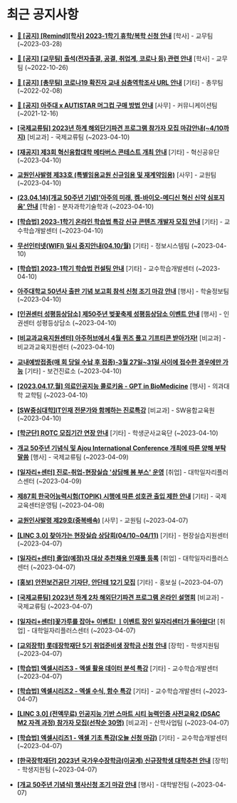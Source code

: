 # 최근 공지사항

* **[📌 [공지] [Remind][학사] 2023-1학기 휴학/복학 신청 안내](http://ajou.ac.kr/kr/ajou/notice.do?mode=view&amp;articleNo=212711&amp;article.offset=0&amp;articleLimit=30)**
 [학사] - 교무팀 (~2023-03-28)

* **[📌 [공지] [교무팀] 출석(전자출결, 공결, 취업계, 코로나 등) 관련 안내](http://ajou.ac.kr/kr/ajou/notice.do?mode=view&amp;articleNo=205552&amp;article.offset=0&amp;articleLimit=30)**
 [학사] - 교무팀 (~2022-10-26)

* **[📌 [공지] [총무팀] 코로나19 확진자 교내 심층역학조사 URL 안내](http://ajou.ac.kr/kr/ajou/notice.do?mode=view&amp;articleNo=180493&amp;article.offset=0&amp;articleLimit=30)**
 [기타] - 총무팀 (~2022-02-08)

* **[📌 [공지] 아주대 x AUTISTAR 머그컵 구매 방법 안내](http://ajou.ac.kr/kr/ajou/notice.do?mode=view&amp;articleNo=147976&amp;article.offset=0&amp;articleLimit=30)**
 [사무] - 커뮤니케이션팀 (~2021-12-16)

* **[[국제교류팀] 2023년 하계 해외단기파견 프로그램 참가자 모집 마감안내(~4/10까지)](http://ajou.ac.kr/kr/ajou/notice.do?mode=view&amp;articleNo=213279&amp;article.offset=0&amp;articleLimit=30)**
 [비교과] - 국제교류팀 (~2023-04-10)

* **[[재공지] 제3회 혁신융합대학 메타버스 콘테스트 개최 안내](http://ajou.ac.kr/kr/ajou/notice.do?mode=view&amp;articleNo=213278&amp;article.offset=0&amp;articleLimit=30)**
 [기타] - 혁신공유단 (~2023-04-10)

* **[교원인사발령 제33호 (특별임용교원 신규임용 및 재계약임용)](http://ajou.ac.kr/kr/ajou/notice.do?mode=view&amp;articleNo=213274&amp;article.offset=0&amp;articleLimit=30)**
 [사무] - 교원팀 (~2023-04-10)

* **[(23.04.14)[개교 50주년 기념]&#x27;아주의 미래, 켐-바이오-메디신 혁신 신약 심포지움&#x27; 안내](http://ajou.ac.kr/kr/ajou/notice.do?mode=view&amp;articleNo=213272&amp;article.offset=0&amp;articleLimit=30)**
 [학술] - 분자과학기술학과 (~2023-04-10)

* **[[학습법] 2023-1학기 온라인 학습법 특강 신규 콘텐츠 개발자 모집 안내](http://ajou.ac.kr/kr/ajou/notice.do?mode=view&amp;articleNo=213268&amp;article.offset=0&amp;articleLimit=30)**
 [기타] - 교수학습개발센터 (~2023-04-10)

* **[무선인터넷(WIFI) 일시 중지안내(04.10/월)](http://ajou.ac.kr/kr/ajou/notice.do?mode=view&amp;articleNo=213267&amp;article.offset=0&amp;articleLimit=30)**
 [기타] - 정보시스템팀 (~2023-04-10)

* **[[학습법] 2023-1학기 학습법 컨설팅 안내](http://ajou.ac.kr/kr/ajou/notice.do?mode=view&amp;articleNo=213265&amp;article.offset=0&amp;articleLimit=30)**
 [기타] - 교수학습개발센터 (~2023-04-10)

* **[아주대학교 50년사 출판 기념 보고회 참석 신청 조기 마감 안내](http://ajou.ac.kr/kr/ajou/notice.do?mode=view&amp;articleNo=213261&amp;article.offset=0&amp;articleLimit=30)**
 [행사] - 학술정보팀 (~2023-04-10)

* **[[인권센터 성평등상담소] 제50주년 벚꽃축제 성평등상담소 이벤트 안내](http://ajou.ac.kr/kr/ajou/notice.do?mode=view&amp;articleNo=213254&amp;article.offset=0&amp;articleLimit=30)**
 [행사] - 인권센터 성평등상담소 (~2023-04-10)

* **[[비교과교육지원센터] 아주허브에서 4월 퀴즈 풀고 기프티콘 받아가자!](http://ajou.ac.kr/kr/ajou/notice.do?mode=view&amp;articleNo=213248&amp;article.offset=0&amp;articleLimit=30)**
 [비교과] - 비교과교육지원센터 (~2023-04-10)

* **[교내예방접종(매 회 당일 수납 후 접종)-3월 27일~31일 사이에 접수한 경우에만 가능](http://ajou.ac.kr/kr/ajou/notice.do?mode=view&amp;articleNo=213240&amp;article.offset=0&amp;articleLimit=30)**
 [기타] - 보건진료소 (~2023-04-10)

* **[[2023.04.17.월] 의료인공지능 콜로키움 - GPT in BioMedicine](http://ajou.ac.kr/kr/ajou/notice.do?mode=view&amp;articleNo=213237&amp;article.offset=0&amp;articleLimit=30)**
 [행사] - 의과대학 교학팀 (~2023-04-10)

* **[[SW중심대학]IT인재 전문가와 함께하는 진로특강](http://ajou.ac.kr/kr/ajou/notice.do?mode=view&amp;articleNo=213230&amp;article.offset=0&amp;articleLimit=30)**
 [비교과] - SW융합교육원 (~2023-04-10)

* **[[학군단] ROTC 모집기간 연장 안내](http://ajou.ac.kr/kr/ajou/notice.do?mode=view&amp;articleNo=213226&amp;article.offset=0&amp;articleLimit=30)**
 [기타] - 학생군사교육단 (~2023-04-10)

* **[개교 50주년 기념식 및 Ajou International Conference 개최에 따른 양해 부탁 말씀](http://ajou.ac.kr/kr/ajou/notice.do?mode=view&amp;articleNo=213224&amp;article.offset=0&amp;articleLimit=30)**
 [행사] - 국제교류팀 (~2023-04-09)

* **[[일자리+센터] 진로-취업-현장실습 &#x27;상담해 봄 부스&#x27; 운영](http://ajou.ac.kr/kr/ajou/notice.do?mode=view&amp;articleNo=213223&amp;article.offset=0&amp;articleLimit=30)**
 [취업] - 대학일자리플러스센터 (~2023-04-09)

* **[제87회 한국어능력시험(TOPIK) 시행에 따른 성호관 출입 제한 안내](http://ajou.ac.kr/kr/ajou/notice.do?mode=view&amp;articleNo=213217&amp;article.offset=0&amp;articleLimit=30)**
 [기타] - 국제교육센터운영팀 (~2023-04-08)

* **[교원인사발령 제29호(중복배속)](http://ajou.ac.kr/kr/ajou/notice.do?mode=view&amp;articleNo=213214&amp;article.offset=0&amp;articleLimit=30)**
 [사무] - 교원팀 (~2023-04-07)

* **[[LINC 3.0] 찾아가는 현장실습 상담회(04/10~04/11)](http://ajou.ac.kr/kr/ajou/notice.do?mode=view&amp;articleNo=213212&amp;article.offset=0&amp;articleLimit=30)**
 [기타] - 현장실습지원센터 (~2023-04-07)

* **[[일자리+센터] 졸업(예정)자 대상 추천채용 인재풀 등록](http://ajou.ac.kr/kr/ajou/notice.do?mode=view&amp;articleNo=213207&amp;article.offset=0&amp;articleLimit=30)**
 [취업] - 대학일자리플러스센터 (~2023-04-07)

* **[[홍보] 안전보건공단 기자단, 안단테 12기 모집](http://ajou.ac.kr/kr/ajou/notice.do?mode=view&amp;articleNo=213201&amp;article.offset=0&amp;articleLimit=30)**
 [기타] - 홍보실 (~2023-04-07)

* **[[국제교류팀] 2023년 하계 2차 해외단기파견 프로그램 온라인 설명회](http://ajou.ac.kr/kr/ajou/notice.do?mode=view&amp;articleNo=213197&amp;article.offset=0&amp;articleLimit=30)**
 [비교과] - 국제교류팀 (~2023-04-07)

* **[[일자리+센터]꽃가루를 잡아+ 이벤트! ㅣ이벤트 장인 일자리센터가 돌아왔다!](http://ajou.ac.kr/kr/ajou/notice.do?mode=view&amp;articleNo=213192&amp;article.offset=0&amp;articleLimit=30)**
 [취업] - 대학일자리플러스센터 (~2023-04-07)

* **[[교외장학] 롯데장학재단 5기 취업준비생 장학금 신청 안내](http://ajou.ac.kr/kr/ajou/notice.do?mode=view&amp;articleNo=213188&amp;article.offset=0&amp;articleLimit=30)**
 [장학] - 학생지원팀 (~2023-04-07)

* **[[학습법] 엑셀시리즈3 - 엑셀 활용 데이터 분석 특강](http://ajou.ac.kr/kr/ajou/notice.do?mode=view&amp;articleNo=213179&amp;article.offset=0&amp;articleLimit=30)**
 [기타] - 교수학습개발센터 (~2023-04-07)

* **[[학습법] 엑셀시리즈2 - 엑셀 수식, 함수 특강](http://ajou.ac.kr/kr/ajou/notice.do?mode=view&amp;articleNo=213178&amp;article.offset=0&amp;articleLimit=30)**
 [기타] - 교수학습개발센터 (~2023-04-07)

* **[[LINC 3.0] (전액무료) 인공지능 기반 스마트 시티 능력인증 사전교육2 (DSAC M2 자격 과정) 참가자 모집(선착순 30명)](http://ajou.ac.kr/kr/ajou/notice.do?mode=view&amp;articleNo=213177&amp;article.offset=0&amp;articleLimit=30)**
 [비교과] - 산학사업팀 (~2023-04-07)

* **[[학습법] 엑셀시리즈1 - 엑셀 기초 특강(오늘 신청 마감)](http://ajou.ac.kr/kr/ajou/notice.do?mode=view&amp;articleNo=213176&amp;article.offset=0&amp;articleLimit=30)**
 [기타] - 교수학습개발센터 (~2023-04-07)

* **[[한국장학재단] 2023년 국가우수장학금(이공계) 신규장학생 대학추천 안내](http://ajou.ac.kr/kr/ajou/notice.do?mode=view&amp;articleNo=213169&amp;article.offset=0&amp;articleLimit=30)**
 [장학] - 학생지원팀 (~2023-04-07)

* **[[개교 50주년 기념식] 행사신청 조기 마감 안내](http://ajou.ac.kr/kr/ajou/notice.do?mode=view&amp;articleNo=213165&amp;article.offset=0&amp;articleLimit=30)**
 [행사] - 대학발전팀 (~2023-04-07)
